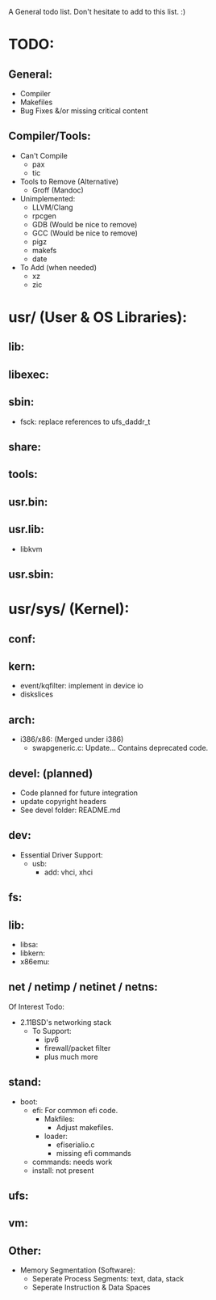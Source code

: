 A General todo list. Don't hesitate to add to this list. :)

# TODO:
## General:
- Compiler
- Makefiles
- Bug Fixes &/or missing critical content

## Compiler/Tools:
- Can't Compile
	- pax
	- tic
- Tools to Remove (Alternative)
	- Groff (Mandoc)
- Unimplemented:
	- LLVM/Clang
	- rpcgen
	- GDB	(Would be nice to remove)
	- GCC	(Would be nice to remove)
	- pigz
	- makefs
	- date
- To Add (when needed)
	- xz
	- zic

# usr/ (User & OS Libraries):
## lib:

## libexec:

## sbin:
- fsck: replace references to ufs_daddr_t

## share:

## tools:

## usr.bin:

## usr.lib:
- libkvm

## usr.sbin:

# usr/sys/ (Kernel):
## conf:

## kern:
- event/kqfilter: implement in device io
- diskslices
	
## arch:
- i386/x86: (Merged under i386)
	- swapgeneric.c: Update... Contains deprecated code.

## devel: (planned)
- Code planned for future integration
- update copyright headers
- See devel folder: README.md
	
## dev:
- Essential Driver Support:
	- usb:
		- add: vhci, xhci
	
## fs:


## lib:
- libsa:
- libkern:
- x86emu:
	
## net / netimp / netinet / netns:
Of Interest Todo:
- 2.11BSD's networking stack
	- To Support:
		- ipv6
		- firewall/packet filter
		- plus much more

## stand:
- boot:
	- efi: For common efi code.
		- Makfiles:
			- Adjust makefiles. 
		- loader:
			- efiserialio.c
			- missing efi commands
	- commands: needs work
	- install: not present

## ufs:

## vm:

## Other:
- Memory Segmentation (Software):
	- Seperate Process Segments: text, data, stack
	- Seperate Instruction & Data Spaces
